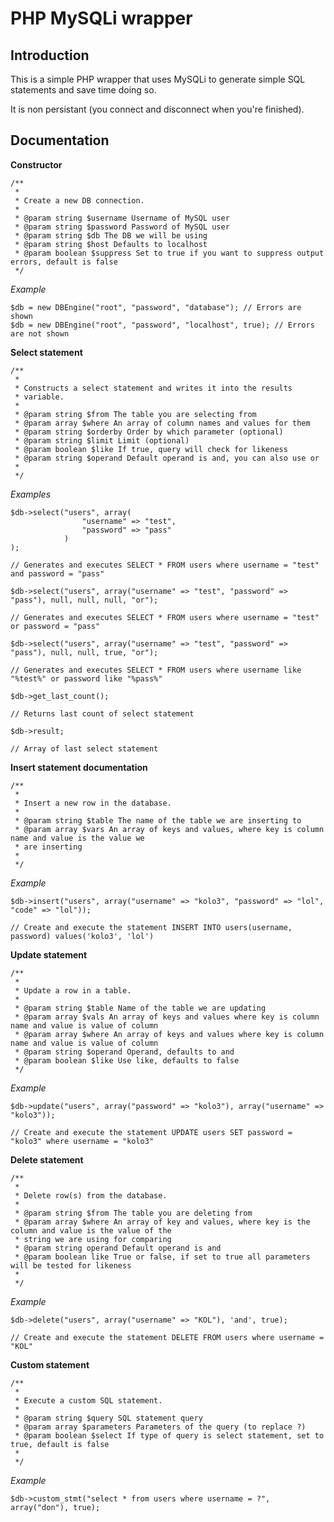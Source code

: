 PHP MySQLi wrapper
==================

Introduction
------------

This is a simple PHP wrapper that uses MySQLi to generate simple SQL statements and save time doing so. 

It is non persistant (you connect and disconnect when you're finished).

Documentation
-------------

**Constructor**

	/**
	 * 
	 * Create a new DB connection.
	 * 
	 * @param string $username Username of MySQL user
	 * @param string $password Password of MySQL user
	 * @param string $db The DB we will be using
	 * @param string $host Defaults to localhost
	 * @param boolean $suppress Set to true if you want to suppress output errors, default is false 
	 */

*Example*

	$db = new DBEngine("root", "password", "database"); // Errors are shown
	$db = new DBEngine("root", "password", "localhost", true); // Errors are not shown

**Select statement**

	/**
	 * 
	 * Constructs a select statement and writes it into the results
	 * variable.
	 * 
	 * @param string $from The table you are selecting from
	 * @param array $where An array of column names and values for them 
	 * @param string $orderby Order by which parameter (optional)
	 * @param string $limit Limit (optional)
	 * @param boolean $like If true, query will check for likeness 
	 * @param string $operand Default operand is and, you can also use or
	 * 
	 */

*Examples*

	$db->select("users", array(
					"username" => "test",
					"password" => "pass"
				)
	);
	
	// Generates and executes SELECT * FROM users where username = "test" and password = "pass"

	$db->select("users", array("username" => "test", "password" => "pass"), null, null, null, "or");
	
	// Generates and executes SELECT * FROM users where username = "test" or password = "pass"

	$db->select("users", array("username" => "test", "password" => "pass"), null, null, true, "or");
	
	// Generates and executes SELECT * FROM users where username like "%test%" or password like "%pass%"

	$db->get_last_count();
	
	// Returns last count of select statement
	
	$db->result;
	
	// Array of last select statement

**Insert statement documentation**

	/**
	 * 
	 * Insert a new row in the database.
	 * 
	 * @param string $table The name of the table we are inserting to
	 * @param array $vars An array of keys and values, where key is column name and value is the value we
	 * are inserting
	 * 
	 */

*Example*

	$db->insert("users", array("username" => "kolo3", "password" => "lol", "code" => "lol"));

	// Create and execute the statement INSERT INTO users(username, password) values('kolo3', 'lol')

**Update statement**

	/**
	 * 
	 * Update a row in a table.
	 * 
	 * @param string $table Name of the table we are updating
	 * @param array $vals An array of keys and values where key is column name and value is value of column
	 * @param array $where An array of keys and values where key is column name and value is value of column
	 * @param string $operand Operand, defaults to and
	 * @param boolean $like Use like, defaults to false
	 */

*Example*

	$db->update("users", array("password" => "kolo3"), array("username" => "kolo3"));

	// Create and execute the statement UPDATE users SET password = "kolo3" where username = "kolo3"

**Delete statement**

	/**
	 *
	 * Delete row(s) from the database.
	 *
	 * @param string $from The table you are deleting from
	 * @param array $where An array of key and values, where key is the column and value is the value of the
	 * string we are using for comparing
	 * @param string operand Default operand is and
	 * @param boolean like True or false, if set to true all parameters will be tested for likeness
	 * 
	 */

*Example*

	$db->delete("users", array("username" => "KOL"), 'and', true);

	// Create and execute the statement DELETE FROM users where username = "KOL"

**Custom statement**

	/**
	 * 
	 * Execute a custom SQL statement.
	 * 
	 * @param string $query SQL statement query
	 * @param array $parameters Parameters of the query (to replace ?)
	 * @param boolean $select If type of query is select statement, set to true, default is false
	 * 
	 */

*Example*

	$db->custom_stmt("select * from users where username = ?", array("don"), true);
